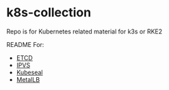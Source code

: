 # k8s-collection
Repo is for Kubernetes related material for k3s or RKE2

README For:
- [ETCD](/ETCD/etcd-commands.md)
- [IPVS](/IPVS/enable-ipvs.md)
- [Kubeseal](/kubeseal/kubeseal.md)
- [MetalLB](/Metal-LB/install-metalLB.md)